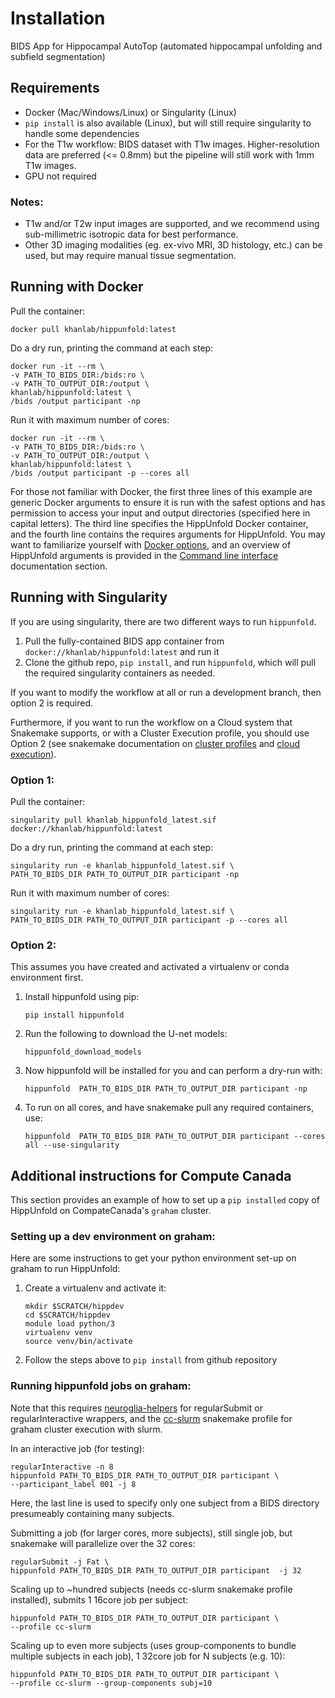 # Installation

BIDS App for Hippocampal AutoTop (automated hippocampal unfolding and
subfield segmentation)

## Requirements

-   Docker (Mac/Windows/Linux) or Singularity (Linux)
-   `pip install` is also available (Linux), but will still require
    singularity to handle some dependencies
-   For the T1w workflow: BIDS dataset with T1w images.
    Higher-resolution data are preferred (\<= 0.8mm) but the pipeline
    will still work with 1mm T1w images.
-   GPU not required

### Notes:

-   T1w and/or T2w input images are supported, and we recommend using
    sub-millimetric isotropic data for best performance.
-   Other 3D imaging modalities (eg. ex-vivo MRI, 3D histology, etc.)
    can be used, but may require manual tissue segmentation.

## Running with Docker

Pull the container:

    docker pull khanlab/hippunfold:latest

Do a dry run, printing the command at each step:

    docker run -it --rm \
    -v PATH_TO_BIDS_DIR:/bids:ro \
    -v PATH_TO_OUTPUT_DIR:/output \
    khanlab/hippunfold:latest \
    /bids /output participant -np 

Run it with maximum number of cores:

    docker run -it --rm \
    -v PATH_TO_BIDS_DIR:/bids:ro \
    -v PATH_TO_OUTPUT_DIR:/output \
    khanlab/hippunfold:latest \
    /bids /output participant -p --cores all

For those not familiar with Docker, the first three lines of this
example are generic Docker arguments to ensure it is run with the safest
options and has permission to access your input and output directories
(specified here in capital letters). The third line specifies the
HippUnfold Docker container, and the fourth line contains the requires
arguments for HippUnfold. You may want to familiarize yourself with
[Docker options](https://docs.docker.com/engine/reference/run/), and an
overview of HippUnfold arguments is provided in the [Command line
interface](https://hippunfold.readthedocs.io/en/latest/usage/app_cli.html)
documentation section.

## Running with Singularity

If you are using singularity, there are two different ways to run
`hippunfold`.

1.  Pull the fully-contained BIDS app container from
    `docker://khanlab/hippunfold:latest` and run it
2.  Clone the github repo, `pip install`, and run `hippunfold`, which
    will pull the required singularity containers as needed.

If you want to modify the workflow at all or run a development branch,
then option 2 is required.

Furthermore, if you want to run the workflow on a Cloud system that
Snakemake supports, or with a Cluster Execution profile, you should use
Option 2 (see snakemake documentation on [cluster
profiles](https://github.com/snakemake-profiles/doc) and [cloud
execution](https://snakemake.readthedocs.io/en/stable/executing/cloud.html)).

### Option 1:

Pull the container:

    singularity pull khanlab_hippunfold_latest.sif docker://khanlab/hippunfold:latest

Do a dry run, printing the command at each step:

    singularity run -e khanlab_hippunfold_latest.sif \
    PATH_TO_BIDS_DIR PATH_TO_OUTPUT_DIR participant -np 

Run it with maximum number of cores:

    singularity run -e khanlab_hippunfold_latest.sif \
    PATH_TO_BIDS_DIR PATH_TO_OUTPUT_DIR participant -p --cores all

### Option 2:

This assumes you have created and activated a virtualenv or conda
environment first.

1.  Install hippunfold using pip:

        pip install hippunfold

2.  Run the following to download the U-net models:

        hippunfold_download_models

3.  Now hippunfold will be installed for you and can perform a dry-run
    with:

        hippunfold  PATH_TO_BIDS_DIR PATH_TO_OUTPUT_DIR participant -np

4.  To run on all cores, and have snakemake pull any required
    containers, use:

        hippunfold  PATH_TO_BIDS_DIR PATH_TO_OUTPUT_DIR participant --cores all --use-singularity

## Additional instructions for Compute Canada

This section provides an example of how to set up a `pip installed` copy
of HippUnfold on CompateCanada\'s `graham` cluster.

### Setting up a dev environment on graham:

Here are some instructions to get your python environment set-up on
graham to run HippUnfold:

1.  Create a virtualenv and activate it:

        mkdir $SCRATCH/hippdev
        cd $SCRATCH/hippdev
        module load python/3
        virtualenv venv
        source venv/bin/activate

2.  Follow the steps above to `pip install` from github repository

### Running hippunfold jobs on graham:

Note that this requires
[neuroglia-helpers](https://github.com/khanlab/neuroglia-helpers) for
regularSubmit or regularInteractive wrappers, and the
[cc-slurm](https://github.com/khanlab/cc-slurm) snakemake profile for
graham cluster execution with slurm.

In an interactive job (for testing):

    regularInteractive -n 8
    hippunfold PATH_TO_BIDS_DIR PATH_TO_OUTPUT_DIR participant \
    --participant_label 001 -j 8

Here, the last line is used to specify only one subject from a BIDS
directory presumeably containing many subjects.

Submitting a job (for larger cores, more subjects), still single job,
but snakemake will parallelize over the 32 cores:

    regularSubmit -j Fat \
    hippunfold PATH_TO_BIDS_DIR PATH_TO_OUTPUT_DIR participant  -j 32

Scaling up to \~hundred subjects (needs cc-slurm snakemake profile
installed), submits 1 16core job per subject:

    hippunfold PATH_TO_BIDS_DIR PATH_TO_OUTPUT_DIR participant \
    --profile cc-slurm

Scaling up to even more subjects (uses group-components to bundle
multiple subjects in each job), 1 32core job for N subjects (e.g. 10):

    hippunfold PATH_TO_BIDS_DIR PATH_TO_OUTPUT_DIR participant \
    --profile cc-slurm --group-components subj=10
